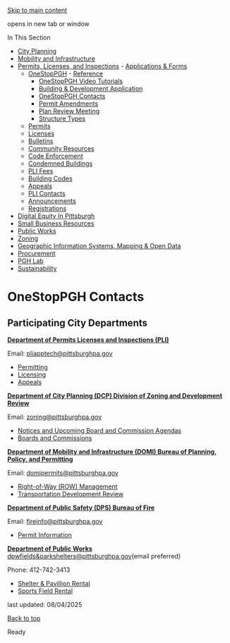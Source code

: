 [Skip to main content](https://www.pittsburghpa.gov/Business-Development/Permits-Licenses-and-Inspections/OneStopPGH/OneStopPGH-Contacts#main-content)

opens in new tab or window

In This Section

- [City Planning](https://www.pittsburghpa.gov/Business-Development/City-Planning)
- [Mobility and Infrastructure](https://www.pittsburghpa.gov/Business-Development/Mobility-and-Infrastructure)
- [Permits, Licenses, and Inspections](https://www.pittsburghpa.gov/Business-Development/Permits-Licenses-and-Inspections)  - [Applications & Forms](https://www.pittsburghpa.gov/Business-Development/Permits-Licenses-and-Inspections/Applications-Forms)
  - [OneStopPGH](https://www.pittsburghpa.gov/Business-Development/Permits-Licenses-and-Inspections/OneStopPGH)    - [Reference](https://www.pittsburghpa.gov/Business-Development/Permits-Licenses-and-Inspections/OneStopPGH/Reference)
    - [OneStopPGH Video Tutorials](https://www.pittsburghpa.gov/Business-Development/Permits-Licenses-and-Inspections/OneStopPGH/OneStopPGH-Tutorials)
    - [Building & Development Application](https://www.pittsburghpa.gov/Business-Development/Permits-Licenses-and-Inspections/OneStopPGH/Building-Development-Application)
    - [OneStopPGH Contacts](https://www.pittsburghpa.gov/Business-Development/Permits-Licenses-and-Inspections/OneStopPGH/OneStopPGH-Contacts)
    - [Permit Amendments](https://www.pittsburghpa.gov/Business-Development/Permits-Licenses-and-Inspections/OneStopPGH/Permit-Amendments)
    - [Plan Review Meeting](https://www.pittsburghpa.gov/Business-Development/Permits-Licenses-and-Inspections/OneStopPGH/Plan-Review-Meeting)
    - [Structure Types](https://www.pittsburghpa.gov/Business-Development/Permits-Licenses-and-Inspections/OneStopPGH/Structure-Types)
  - [Permits](https://www.pittsburghpa.gov/Business-Development/Permits-Licenses-and-Inspections/Permits)
  - [Licenses](https://www.pittsburghpa.gov/Business-Development/Permits-Licenses-and-Inspections/Licenses)
  - [Bulletins](https://www.pittsburghpa.gov/Business-Development/Permits-Licenses-and-Inspections/PLI-Bulletins)
  - [Community Resources](https://www.pittsburghpa.gov/Business-Development/Permits-Licenses-and-Inspections/Community-Resources)
  - [Code Enforcement](https://www.pittsburghpa.gov/Business-Development/Permits-Licenses-and-Inspections/Code-Enforcement)
  - [Condemned Buildings](https://www.pittsburghpa.gov/Business-Development/Permits-Licenses-and-Inspections/Condemned-Buildings)
  - [PLI Fees](https://www.pittsburghpa.gov/Business-Development/Permits-Licenses-and-Inspections/Fees)
  - [Building Codes](https://www.pittsburghpa.gov/Business-Development/Permits-Licenses-and-Inspections/Building-Codes)
  - [Appeals](https://www.pittsburghpa.gov/Business-Development/Permits-Licenses-and-Inspections/Appeals)
  - [PLI Contacts](https://www.pittsburghpa.gov/Business-Development/Permits-Licenses-and-Inspections/Contacts)
  - [Announcements](https://www.pittsburghpa.gov/Business-Development/Permits-Licenses-and-Inspections/Announcements)
  - [Registrations](https://www.pittsburghpa.gov/Business-Development/Permits-Licenses-and-Inspections/Registrations)
- [Digital Equity In Pittsburgh](https://www.pittsburghpa.gov/Business-Development/Digital-Equity-In-Pittsburgh)
- [Small Business Resources](https://www.pittsburghpa.gov/Business-Development/Small-Business-Resources)
- [Public Works](https://www.pittsburghpa.gov/Business-Development/Public-Works)
- [Zoning](https://www.pittsburghpa.gov/Business-Development/Zoning)
- [Geographic Information Systems, Mapping & Open Data](https://www.pittsburghpa.gov/Business-Development/Geographic-Information-Systems-Mapping-Open-Data)
- [Procurement](https://www.pittsburghpa.gov/Business-Development/Procurement)
- [PGH Lab](https://www.pittsburghpa.gov/Business-Development/PGH-Lab)
- [Sustainability](https://www.pittsburghpa.gov/Business-Development/Sustainability)

# OneStopPGH Contacts

## Participating City Departments

**[Department of Permits Licenses and Inspections (PLI)](https://www.pittsburghpa.gov/Business-Development/Permits-Licenses-and-Inspections)**

Email: [pliapptech@pittsburghpa.gov](mailto:pliapptech@pittsburghpa.gov)

- [Permitting](https://www.pittsburghpa.gov/Business-Development/Permits-Licenses-and-Inspections/Permits)
- [Licensing](https://www.pittsburghpa.gov/Business-Development/Permits-Licenses-and-Inspections/Licenses)
- [Appeals](https://www.pittsburghpa.gov/Business-Development/Permits-Licenses-and-Inspections/Appeals)

**[Department of City Planning (DCP) Division of Zoning and Development Review](https://www.pittsburghpa.gov/Business-Development/City-Planning)**

Email: [zoning@pittsburghpa.gov](mailto:zoning@pittsburghpa.gov)

- [Notices and Upcoming Board and Commission Agendas](https://www.pittsburghpa.gov/Training/DCP-BC-Archive/Notices-and-Upcoming-Meetings)
- [Boards and Commissions](https://www.pittsburghpa.gov/Business-Development/City-Planning/Commissions-and-Boards)

**[Department of Mobility and Infrastructure (DOMI) Bureau of Planning, Policy, and Permitting](https://www.pittsburghpa.gov/Business-Development/Mobility-and-Infrastructure)**

Email: [domipermits@pittsburghpa.gov](mailto:domipermits@pittsburghpa.gov)

- [Right-of-Way (ROW) Management](https://www.pittsburghpa.gov/Business-Development/Mobility-and-Infrastructure/Right-of-Way-Management)
- [Transportation Development Review](https://www.pittsburghpa.gov/Business-Development/Mobility-and-Infrastructure/Transportation-Development-Review)

**[Department of Public Safety (DPS) Bureau of Fire](https://www.pittsburghpa.gov/Safety/Fire)**

Email: [fireinfo@pittsburghpa.gov](mailto:fireinfo@pittsburghpa.gov)

- [Permit Information](https://www.pittsburghpa.gov/Safety/Fire/Fire-Permit-Information)

**[Department of Public Works](https://www.pittsburghpa.gov/Business-Development/Public-Works)** [dpwfields&parkshelters@pittsburghpa.gov](mailto:dpwfields&parkshelters@pittsburghpa.gov)(email preferred)

Phone: 412-742-3413

- [Shelter & Pavillion Rental](https://www.pittsburghpa.gov/Recreation-Events/Park-Permits/Reserve-Park-Shelter)
- [Sports Field Rental](https://www.pittsburghpa.gov/Recreation-Events/Park-Permits/Sports-Field-Permit)

last updated: 08/04/2025

[Back to top](https://www.pittsburghpa.gov/Business-Development/Permits-Licenses-and-Inspections/OneStopPGH/OneStopPGH-Contacts#body-top)

Ready
